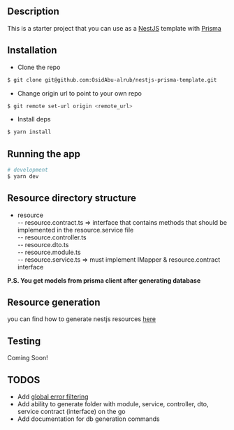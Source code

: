 ## Description

This is a starter project that you can use as a [NestJS](https://github.com/nestjs/nest) template with [Prisma](https://www.prisma.io/docs/)

## Installation

- Clone the repo

```bash
$ git clone git@github.com:OsidAbu-alrub/nestjs-prisma-template.git
```

- Change origin url to point to your own repo

```bash
$ git remote set-url origin <remote_url>
```

- Install deps

```bash
$ yarn install
```

## Running the app

```bash
# development
$ yarn dev
```

## Resource directory structure

- resource
  <br/>
  -- resource.contract.ts => interface that contains methods that should be implemented in the resource.service file <br/>
  -- resource.controller.ts <br/>
  -- resource.dto.ts <br/>
  -- resource.module.ts <br/>
  -- resource.service.ts => must implement IMapper & resource.contract interface <br/>

**P.S. You get models from prisma client after generating database**

## Resource generation

you can find how to generate nestjs resources [here](https://docs.nestjs.com/cli/usages#:~:text=nest%20generate%20%3Cschematic%3E%20%3Cname%3E%20%5Boptions%5D)

## Testing

Coming Soon!

## TODOS

- Add [global error filtering](https://docs.nestjs.com/exception-filters)
- Add ability to generate folder with module, service, controller, dto, service contract (interface) on the go
- Add documentation for db generation commands
